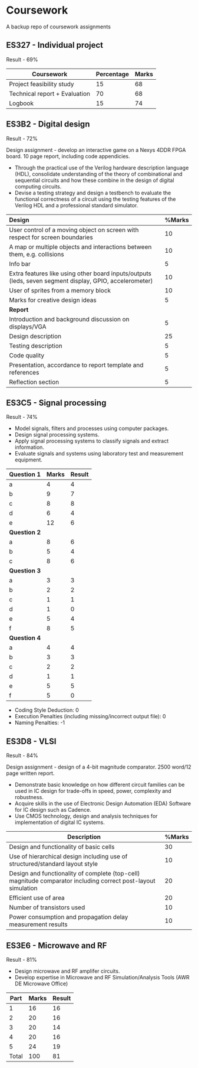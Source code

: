 # Coursework
A backup repo of coursework assignments

## ES327 - Individual project

Result - 69%

| Coursework | Percentage | Marks |
|-|-|-|
| Project feasibility study | 15 | 68 |
| Technical report + Evaluation | 70 | 68 |
| Logbook | 15 | 74 |

## ES3B2 - Digital design

Result - 72% 

Design assignment - develop an interactive game on a Nexys 4DDR FPGA board. 10 page report, including code appendicies.
- Through the practical use of the Verilog hardware description language (HDL), consolidate
understanding of the theory of combinational and sequential circuits and how these
combine in the design of digital computing circuits.
- Devise a testing strategy and design a testbench to evaluate the functional correctness of a
circuit using the testing features of the Verilog HDL and a professional standard simulator. 

| **Design**                                                                                              | %Marks |
|:---------------------------------------------------------------------------------------------------------|--------|
| User control of a moving object on screen with respect for screen boundaries                            | 10     |
| A map or multiple objects and interactions between them, e.g. collisions                                | 10     |
| Info bar                                                                                                | 5      |
| Extra features like using other board inputs/outputs (leds, seven segment display, GPIO, accelerometer) | 10     |
| User of sprites from a memory block                                                                     | 10     |
| Marks for creative design ideas                                                                         | 5      |
| **Report**                                                                                              |        |
| Introduction and background discussion on displays/VGA                                                  | 5      |
| Design description                                                                                      | 25     |
| Testing description                                                                                     | 5      |
| Code quality                                                                                            | 5      |
| Presentation, accordance to report template and references                                              | 5      |
| Reflection section                                                                                      | 5      |

## ES3C5 - Signal processing

Result - 74%

- Model signals, filters and processes using computer packages.
- Design signal processing systems.
- Apply signal processing systems to classify signals and extract information.
- Evaluate signals and systems using laboratory test and measurement equipment.

| **Question 1** | Marks | Result |
|:----------------|-------|--------|
| a              | 4     | 4      |
| b              | 9     | 7      |
| c              | 8     | 8      |
| d              | 6     | 4      |
| e              | 12    | 6      |
| **Question 2** |       |        |
| a              | 8     | 6      |
| b              | 5     | 4      |
| c              | 8     | 6      |
| **Question 3** |       |        |
| a              | 3     | 3      |
| b              | 2     | 2      |
| c              | 1     | 1      |
| d              | 1     | 0      |
| e              | 5     | 4      |
| f              | 8     | 5      |
| **Question 4** |       |        |
| a              | 4     | 4      |
| b              | 3     | 3      |
| c              | 2     | 2      |
| d              | 1     | 1      |
| e              | 5     | 5      |
| f              | 5     | 0      |

- Coding Style Deduction: 0 
- Execution Penalties (including missing/incorrect output file): 0 
- Naming Penalties: -1 

## ES3D8 - VLSI

Result - 84%

Design assignment - design of a 4-bit magnitude comparator. 2500 word/12 page written report. 
 - Demonstrate basic knowledge on how different circuit families can be used in IC design for
trade-offs in speed, power, complexity and robustness.
- Acquire skills in the use of Electronic Design Automation (EDA) Software for IC design such
as Cadence.
- Use CMOS technology, design and analysis techniques for implementation of digital IC
systems.

| Description                                                                                                   | %Marks|
|---------------------------------------------------------------------------------------------------------------|-------|
| Design and functionality of basic cells                                                                       | 30    |
| Use of hierarchical design including use of structured/standard layout style                                  | 10    |
| Design and functionality of complete (top-cell) magnitude comparator including correct post-layout simulation | 20    |
| Efficient use of area                                                                                         | 20    |
| Number of transistors used                                                                                    | 10    |
| Power consumption and propagation delay measurement results                                                   | 10    |


## ES3E6 - Microwave and RF

Result - 81%

- Design microwave and RF amplifer circuits.  
- Develop expertise in Microwave and RF Simulation/Analysis Tools (AWR DE Microwave Office)

| Part  | Marks | Result |
|-------|-------|--------|
| 1     | 16    | 16     |
| 2     | 20    | 16     |
| 3     | 20    | 14     |
| 4     | 20    | 16     |
| 5     | 24    | 19     |
| Total | 100   | 81     |
